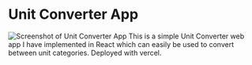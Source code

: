 # Unit Converter App

![Screenshot of Unit Converter App](https://media.licdn.com/dms/image/D4E2DAQHWCkC5V319vg/profile-treasury-image-shrink_800_800/0/1700360140676?e=1701046800&v=beta&t=ITx7T-rNJADWiNgvd_W0-43fc3JOCpPJGh1aKmo1Yyk)
This is a simple Unit Converter web app I have implemented in React which can easily be used to convert between unit categories.
Deployed with vercel.
